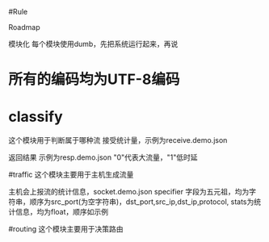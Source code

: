 #Rule

Roadmap

模块化
每个模块使用dumb，先把系统运行起来，再说

# 所有的编码均为UTF-8编码
# classify
这个模块用于判断属于哪种流
接受统计量，示例为receive.demo.json

返回结果  示例为resp.demo.json "0"代表大流量，"1"低时延


#traffic
这个模块主要用于主机生成流量

主机会上报流的统计信息，socket.demo.json
specifier 字段为五元祖，均为字符串，顺序为src_port(为空字符串)，dst_port,src_ip,dst_ip,protocol,
stats为统计信息，均为float，顺序如示例

#routing
这个模块主要用于决策路由





